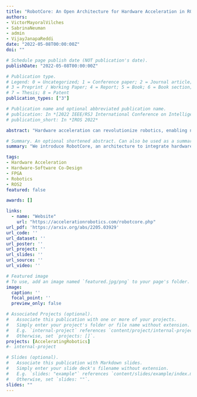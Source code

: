 ```yaml
---
title: "RobotCore: An Open Architecture for Hardware Acceleration in ROS 2"
authors:
- VictorMayoralVilches
- SabrinaNeuman
- admin
- VijayJanapaReddi
date: "2022-05-08T00:00:00Z"
doi: ""

# Schedule page publish date (NOT publication's date).
publishDate: "2022-05-08T00:00:00Z"

# Publication type.
# Legend: 0 = Uncategorized; 1 = Conference paper; 2 = Journal article;
# 3 = Preprint / Working Paper; 4 = Report; 5 = Book; 6 = Book section;
# 7 = Thesis; 8 = Patent
publication_types: ["3"]

# Publication name and optional abbreviated publication name.
# publication: In *[2022 IEEE/RSJ International Conference on Intelligent Robots and Systems (IROS)](https://iros2022.org/)*
# publication_short: In *IROS 2022*

abstract: "Hardware acceleration can revolutionize robotics, enabling new applications by speeding up robot response times while remaining power-efficient. However, the diversity of acceleration options makes it difficult for roboticists to easily deploy accelerated systems without expertise in each specific hardware platform. In this work, we address this challenge with RobotCore, an architecture to integrate hardware acceleration in the widely-used ROS 2 robotics software framework. This architecture is target-agnostic (supports edge, workstation, data center, or cloud targets) and accelerator-agnostic (supports both FPGAs and GPUs). It builds on top of the common ROS 2 build system and tools and is easily portable across different research and commercial solutions through a new firmware layer. We also leverage the Linux Tracing Toolkit next generation (LTTng) for low-overhead real-time tracing and benchmarking. To demonstrate the acceleration enabled by this architecture, we use it to deploy a ROS 2 perception computational graph on a CPU and FPGA. We employ our integrated tracing and benchmarking to analyze bottlenecks, uncovering insights that guide us to improve FPGA communication efficiency. In particular, we design an intra-FPGA ROS 2 node communication queue to enable faster data flows, and use it in conjunction with FPGA-accelerated nodes to achieve a 24.42% speedup over a CPU."

# Summary. An optional shortened abstract. Can also be used as a summary for an extended abstract or poster etc.
summary: "We introduce RobotCore, an architecture to integrate hardware acceleration in the widely-used ROS 2 robotics software framework. This architecture is target-agnostic (supports edge, workstation, data center, or cloud targets) and accelerator-agnostic (supports both FPGAs and GPUs). It builds on top of the common ROS 2 build system and tools and is easily portable across different research and commercial solutions through a new firmware layer. We also leverage the Linux Tracing Toolkit next generation (LTTng) for low-overhead real-time tracing and benchmarking. To demonstrate the acceleration enabled by this architecture, we design an intra-FPGA ROS 2 node communication queue to enable faster data flows, and use it in conjunction with FPGA-accelerated nodes to achieve a 24.42% speedup over a CPU."

tags:
- Hardware Acceleration
- Hardware-Software Co-Design
- FPGA
- Robotics
- ROS2
featured: false

awards: []

links:
  - name: "Website"
    url: "https://accelerationrobotics.com/robotcore.php"
url_pdf: 'https://arxiv.org/abs/2205.03929'
url_code: ''
url_dataset: ''
url_poster: ''
url_project: ''
url_slides: ''
url_source: ''
url_video: ''

# Featured image
# To use, add an image named `featured.jpg/png` to your page's folder. 
image:
  caption: ''
  focal_point: ''
  preview_only: false

# Associated Projects (optional).
#   Associate this publication with one or more of your projects.
#   Simply enter your project's folder or file name without extension.
#   E.g. `internal-project` references `content/project/internal-project/index.md`.
#   Otherwise, set `projects: []`.
projects: [AcceleratingRobotics]
#- internal-project

# Slides (optional).
#   Associate this publication with Markdown slides.
#   Simply enter your slide deck's filename without extension.
#   E.g. `slides: "example"` references `content/slides/example/index.md`.
#   Otherwise, set `slides: ""`.
slides: ""
---
```


<!-- {{% alert note %}}
Click the *Cite* button above to demo the feature to enable visitors to import publication metadata into their reference management software.
{{% /alert %}}

{{% alert note %}}
Click the *Slides* button above to demo Academic's Markdown slides feature.
{{% /alert %}} -->

<!-- Supplementary notes can be added here, including [code and math](https://sourcethemes.com/academic/docs/writing-markdown-latex/). -->

